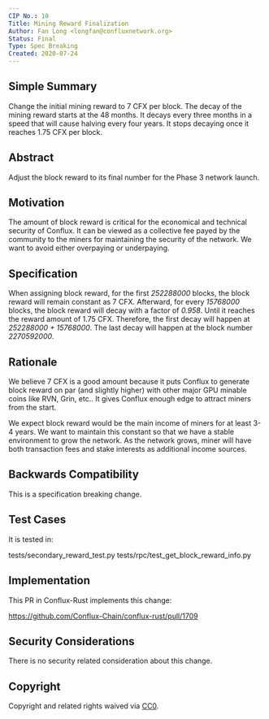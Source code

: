 ```yaml
---
CIP No.: 10
Title: Mining Reward Finalization
Author: Fan Long <longfan@confluxnetwork.org>
Status: Final
Type: Spec Breaking
Created: 2020-07-24
---
```


<!--You can leave these HTML comments in your merged CIP and delete the visible duplicate text guides, they will not appear and may be helpful to refer to if you edit it again. This is the suggested template for new CIPs. Note that a CIP number will be assigned by an editor. When opening a pull request to submit your CIP, please use an abbreviated title in the filename, `CIP-draft_title_abbrev.md`. The title should be 44 characters or less.-->

## Simple Summary
<!--"If you can't explain it simply, you don't understand it well enough." Provide a simplified and layman-accessible explanation of the CIP.-->
Change the initial mining reward to 7 CFX per block. The decay of the mining reward starts at the 48 months. It decays every three months in a speed that will cause halving every four years. It stops decaying once it reaches 1.75 CFX per block.

## Abstract
<!--A short (~200 word) description of the technical issue being addressed.-->
Adjust the block reward to its final number for the Phase 3 network launch.

## Motivation
<!--The motivation is critical for CIPs that want to change the Conflux protocol. It should clearly explain why the existing protocol specification is inadequate to address the problem that the CIP solves. CIP submissions without sufficient motivation may be rejected outright.-->
The amount of block reward is critical for the economical and technical security of Conflux. It can be viewed as a collective fee payed by the community to the miners for maintaining the security of the network. We want to avoid either overpaying or underpaying.

## Specification
<!--The technical specification should describe the syntax and semantics of any new feature. The specification should be detailed enough to allow competing, interoperable implementations for any of the current Conflux platforms ([conflux-rust](https://github.com/Conflux-Chain/conflux-rust)).-->
When assigning block reward, for the first *252288000* blocks, the block reward will remain constant as 7 CFX. Afterward, for every *15768000* blocks, the block reward will decay with a factor of *0.958*. Until it reaches the reward amount of 1.75 CFX. Therefore, the first decay will happen at *252288000 + 15768000*. The last decay will happen at the block number *2270592000*.

## Rationale
<!--The rationale fleshes out the specification by describing what motivated the design and why particular design decisions were made. It should describe alternate designs that were considered and related work, e.g. how the feature is supported in other languages. The rationale may also provide evidence of consensus within the community, and should discuss important objections or concerns raised during discussion.-->
We believe 7 CFX is a good amount because it puts Conflux to generate block reward on par (and slightly higher) with other major GPU minable coins like RVN, Grin, etc.. It gives Conflux enough edge to attract miners from the start.

We expect block reward would be the main income of miners for at least 3-4 years. We want to maintain this constant so that we have a stable environment to grow the network. As the network grows, miner will have both transaction fees and stake interests as additional income sources.

## Backwards Compatibility
<!--All CIPs that introduce backwards incompatibilities must include a section describing these incompatibilities and their severity. The CIP must explain how the author proposes to deal with these incompatibilities. CIP submissions without a sufficient backwards compatibility treatise may be rejected outright.-->
This is a specification breaking change.

## Test Cases
<!--Test cases for an implementation are mandatory for CIPs that are affecting consensus changes. Other CIPs can choose to include links to test cases if applicable.-->
It is tested in:

tests/secondary_reward_test.py
tests/rpc/test_get_block_reward_info.py

## Implementation
<!--The implementations must be completed before any CIP is given status "Final", but it need not be completed before the CIP is accepted. While there is merit to the approach of reaching consensus on the specification and rationale before writing code, the principle of "rough consensus and running code" is still useful when it comes to resolving many discussions of API details.-->
This PR in Conflux-Rust implements this change:

https://github.com/Conflux-Chain/conflux-rust/pull/1709

## Security Considerations
<!--All CIPs must contain a section that discusses the security implications/considerations relevant to the proposed change. Include information that might be important for security discussions, surfaces risks and can be used throughout the life cycle of the proposal. E.g. include security-relevant design decisions, concerns, important discussions, implementation-specific guidance and pitfalls, an outline of threats and risks and how they are being addressed. CIP submissions missing the "Security Considerations" section will be rejected. a CIP cannot proceed to status "Final" without a Security Considerations discussion deemed sufficient by the reviewers.-->
There is no security related consideration about this change.

## Copyright
Copyright and related rights waived via [CC0](https://creativecommons.org/publicdomain/zero/1.0/).
